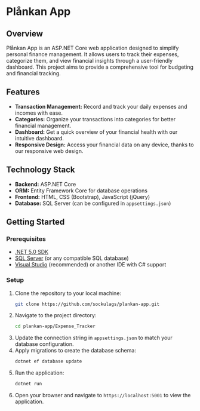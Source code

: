 # Plånkan App

## Overview
Plånkan App is an ASP.NET Core web application designed to simplify personal finance management. It allows users to track their expenses, categorize them, and view financial insights through a user-friendly dashboard. This project aims to provide a comprehensive tool for budgeting and financial tracking.


## Features
- **Transaction Management:** Record and track your daily expenses and incomes with ease.
- **Categories:** Organize your transactions into categories for better financial management.
- **Dashboard:** Get a quick overview of your financial health with our intuitive dashboard.
- **Responsive Design:** Access your financial data on any device, thanks to our responsive web design.

## Technology Stack
- **Backend:** ASP.NET Core
- **ORM:** Entity Framework Core for database operations
- **Frontend:** HTML, CSS (Bootstrap), JavaScript (jQuery)
- **Database:** SQL Server (can be configured in `appsettings.json`)

## Getting Started

### Prerequisites
- [.NET 5.0 SDK](https://dotnet.microsoft.com/download)
- [SQL Server](https://www.microsoft.com/en-us/sql-server/sql-server-downloads) (or any compatible SQL database)
- [Visual Studio](https://visualstudio.microsoft.com/downloads/) (recommended) or another IDE with C# support

### Setup
1. Clone the repository to your local machine:
   ```bash
   git clone https://github.com/sockulags/plankan-app.git
   ```
2. Navigate to the project directory:
   ```bash
   cd plankan-app/Expense_Tracker
   ```
3. Update the connection string in `appsettings.json` to match your database configuration.
4. Apply migrations to create the database schema:
   ```bash
   dotnet ef database update
   ```
5. Run the application:
   ```bash
   dotnet run
   ```
6. Open your browser and navigate to `https://localhost:5001` to view the application.

